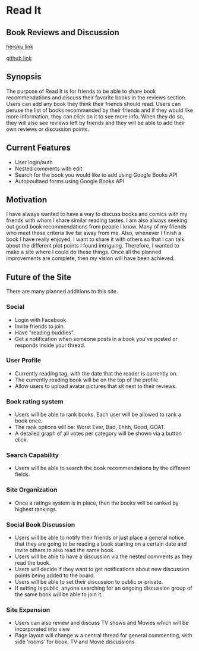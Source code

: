 # Read It #
## Book Reviews and Discussion

[heroku link](https://readittogether.herokuapp.com/)

[github link](https://github.com/nwimmer123/readit_rails)

## Synopsis ##

The purpose of Read It is for friends to be able to share book recommendations and discuss their favorite books in the reviews section.  Users can add any book they think their friends should read. Users can peruse the list of books recommended by their friends and if they would like more information, they can click on it to see more info. When they do so, they will also see reviews left by friends and they will be able to add their own reviews or discussion points.

## Current Features ##

* User login/auth
* Nested comments with edit
* Search for the book you would like to add using Google Books API
* Autopoultaed forms using Google Books API

## Motivation

I have always wanted to have a way to discuss books and comics with my friends with whom I share similar reading tastes. I am also always seeking out good book recommendations from people I know. Many of my friends who meet these criteria live far away from me. Also, whenever I finish a book I have really enjoyed, I want to share it with others so that I can talk about the different plot points I found intriguing. Therefore, I wanted to make a site where I could do these things.  Once all the planned improvements are complete, then my vision will have been achieved.

## Future of the Site ##

There are many planned additions to this site.

### Social ###
* Login with Facebook.
* Invite friends to join.
* Have "reading buddies".
* Get a notification when someone posts in a book you've posted or responds inside your thread.

### User Profile ###
* Currently reading tag, with the date that the reader is currently on.
* The currently reading book will be on the top of the profile.
* Allow users to upload avatar pictures that sit next to their reviews.

### Book rating system ###
* Users will be able to rank books. Each user will be allowed to rank a book once.
* The rank options will be:  Worst Ever, Bad, Ehhh, Good, GOAT.
* A detailed graph of all votes per category will be shown via a button click.

### Search Capability ###
* Users will be able to search the book recommendations by the different fields.

### Site Organization ###
* Once a ratings system is in place, then the books will be ranked by highest rankings.

### Social Book Discussion ###
* Users will be able to notify their friends or just place a general notice that they are going to be reading a book starting on a certain date and invite others to also read the same book.
* Users will be able to have a discussion via the nested comments as they read the book.
* Users will decide if they want to get notifications about new discussion points being added to the board.
* Users will be able to set their discussion to public or private.
* If setting is public, anyone searching for an ongoing discussion group of the same book will be able to join it.

### Site Expansion ###

* Users can also review and discuss TV shows and Movies which will be incorporated into view
* Page layout will change w a central thread for general commenting, with side 'rooms' for book, TV and Movie discussions
